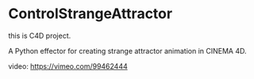 ControlStrangeAttractor
=======================
this is C4D project.

A Python effector for creating strange attractor animation in CINEMA 4D.

video:
https://vimeo.com/99462444
